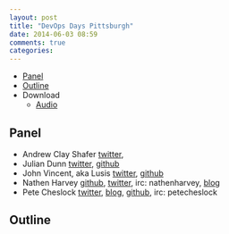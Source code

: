 ```yaml
---
layout: post
title: "DevOps Days Pittsburgh"
date: 2014-06-03 08:59
comments: true
categories: 
---
```


* [Panel](http://foodfightshow.org/2014/04/devops-days-pittsburgh.html#panel)
* [Outline](http://foodfightshow.org/2014/04/devops-days-pittsburgh.html#outline)
* Download
  * [Audio](http://traffic.libsyn.com/foodfight/FoodFightShow74-DevOpsDaysPittsburgh.mp3)

Panel<a name="panel"></a>
-----
* Andrew Clay Shafer [twitter](http:twitter.com/littleidea),
* Julian Dunn [twitter](https://twitter.com/julian_dunn), [github](https://github.com/juliandunn)
* John Vincent, aka Lusis [twitter](https://twitter.com/#!/lusis), [github](https://github.com/lusis)
* Nathen Harvey [github](http://github.com/nathenharvey), [twitter](http://twitter.com/nathenharvey), irc: nathenharvey, [blog](http://nathenharvey.com)
* Pete Cheslock [twitter](http://twitter.com/petecheslock), [blog](http://blog.pete.io), [github](https://github.com/petecheslock), irc: petecheslock

Outline<a name="outline"></a>
-------
